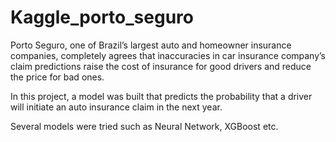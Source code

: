 # Kaggle_porto_seguro

Porto Seguro, one of Brazil’s largest auto and homeowner insurance companies, completely agrees that inaccuracies in car insurance company’s claim predictions raise the cost of insurance for good drivers and reduce the price for bad ones.

In this project, a model was built that predicts the probability that a driver will initiate an auto insurance claim in the next year. 

Several models were tried such as Neural Network, XGBoost etc.
